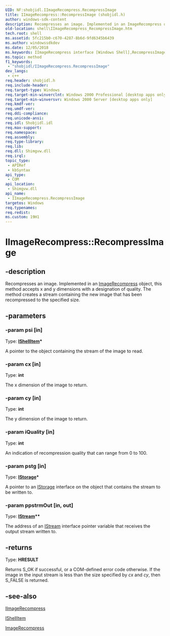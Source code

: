 ```yaml
---
UID: NF:shobjidl.IImageRecompress.RecompressImage
title: IImageRecompress::RecompressImage (shobjidl.h)
author: windows-sdk-content
description: Recompresses an image. Implemented in an ImageRecompress object, this method accepts x and y dimensions with a designation of quality. The method creates a stream containing the new image that has been recompressed to the specified size.
old-location: shell\IImageRecompress_RecompressImage.htm
tech.root: shell
ms.assetid: 5fc215b0-c670-4287-8b6d-9fd6345b6439
ms.author: windowssdkdev
ms.date: 12/05/2018
ms.keywords: IImageRecompress interface [Windows Shell],RecompressImage method, IImageRecompress.RecompressImage, IImageRecompress::RecompressImage, RecompressImage, RecompressImage method [Windows Shell], RecompressImage method [Windows Shell],IImageRecompress interface, _win32_IImageRecompress_RecompressImage, shell.IImageRecompress_RecompressImage, shobjidl/IImageRecompress::RecompressImage
ms.topic: method
f1_keywords: 
 - "shobjidl/IImageRecompress.RecompressImage"
dev_langs:
 - c++
req.header: shobjidl.h
req.include-header: 
req.target-type: Windows
req.target-min-winverclnt: Windows 2000 Professional [desktop apps only]
req.target-min-winversvr: Windows 2000 Server [desktop apps only]
req.kmdf-ver: 
req.umdf-ver: 
req.ddi-compliance: 
req.unicode-ansi: 
req.idl: Shobjidl.idl
req.max-support: 
req.namespace: 
req.assembly: 
req.type-library: 
req.lib: 
req.dll: Shimgvw.dll
req.irql: 
topic_type:
 - APIRef
 - kbSyntax
api_type:
 - COM
api_location:
 - Shimgvw.dll
api_name:
 - IImageRecompress.RecompressImage
targetos: Windows
req.typenames: 
req.redist: 
ms.custom: 19H1
---
```


# IImageRecompress::RecompressImage


## -description


Recompresses an image. Implemented in an
		<a href="https://docs.microsoft.com/windows/desktop/shell/known-folders">ImageRecompress</a> object, this method
		accepts x and y dimensions with a designation of quality. The method
		creates a stream containing the new image that has been recompressed
		to the	specified size.


## -parameters




### -param psi [in]

Type: <b><a href="https://docs.microsoft.com/windows/desktop/api/shobjidl_core/nn-shobjidl_core-ishellitem">IShellItem</a>*</b>

A pointer to the object containing the stream of the image to read.


### -param cx [in]

Type: <b>int</b>

The x dimension of the image to return.


### -param cy [in]

Type: <b>int</b>

The y dimension of the image to return.


### -param iQuality [in]

Type: <b>int</b>

An indication of recompression quality that can range from 0 to 100.


### -param pstg [in]

Type: <b><a href="https://docs.microsoft.com/windows/desktop/api/objidl/nn-objidl-istorage">IStorage</a>*</b>

A pointer to an <a href="https://docs.microsoft.com/windows/desktop/api/objidl/nn-objidl-istorage">IStorage</a> interface on the
				object that contains the stream to be written to.


### -param ppstrmOut [in, out]

Type: <b><a href="https://docs.microsoft.com/windows/desktop/api/objidl/nn-objidl-istream">IStream</a>**</b>

The address of an <a href="https://docs.microsoft.com/windows/desktop/api/objidl/nn-objidl-istream">IStream</a> interface pointer
				variable that receives the output stream written to.


## -returns



Type: <b>HRESULT</b>

Returns S_OK if successful, or a COM-defined error code otherwise.
				If the image in the input stream is less than the size specified by
				<i>cx</i> and
				<i>cy</i>,
				then S_FALSE is returned.




## -see-also




<a href="https://docs.microsoft.com/windows/desktop/api/shobjidl/nn-shobjidl-iimagerecompress">IImageRecompress</a>



<a href="https://docs.microsoft.com/windows/desktop/api/shobjidl_core/nn-shobjidl_core-ishellitem">IShellItem</a>



<a href="https://docs.microsoft.com/windows/desktop/shell/known-folders">ImageRecompress</a>
 

 

